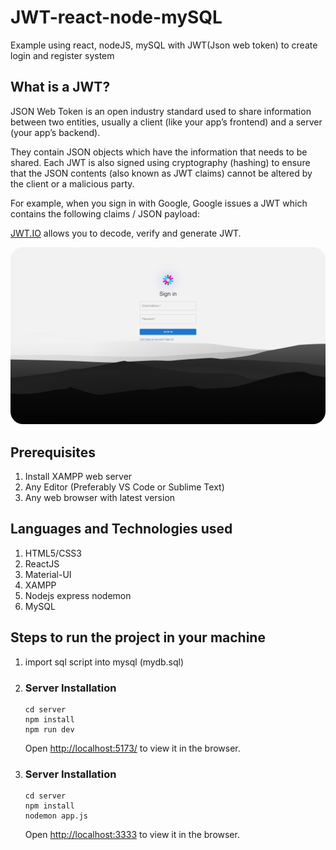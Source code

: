 # JWT-react-node-mySQL
Example using react, nodeJS, mySQL with JWT(Json web token) to create login and register system

## What is a JWT?
JSON Web Token is an open industry standard used to share information between two entities, usually a client (like your app’s frontend) and a server (your app’s backend).

They contain JSON objects which have the information that needs to be shared. Each JWT is also signed using cryptography (hashing) to ensure that the JSON contents (also known as JWT claims) cannot be altered by the client or a malicious party.

For example, when you sign in with Google, Google issues a JWT which contains the following claims / JSON payload:

[JWT.IO](https://jwt.io/) allows you to decode, verify and generate JWT.

<img src="./screenshots.png" style="border-radius: 20px;"/>

## Prerequisites
1. Install XAMPP web server
2. Any Editor (Preferably VS Code or Sublime Text)
3. Any web browser with latest version

## Languages and Technologies used
1. HTML5/CSS3
2. ReactJS
3. Material-UI
4. XAMPP
5. Nodejs express nodemon
6. MySQL

## Steps to run the project in your machine
1. import sql script into mysql (mydb.sql)
2. ### Server Installation
    ``````````````````````````
    cd server 
    npm install
    npm run dev
    ``````````````````````````
    Open [http://localhost:5173/](http://localhost:5173/) to view it in the browser.
3. ### Server Installation
    ``````````````````````````
    cd server 
    npm install
    nodemon app.js
    ``````````````````````````
    Open [http://localhost:3333](http://localhost:3333) to view it in the browser.